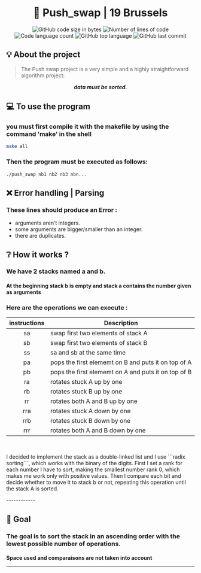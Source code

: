 <h1 align="center">
	📖 Push_swap | 19 Brussels
</h1>

<p align="center">
	<img alt="GitHub code size in bytes" src="https://img.shields.io/github/languages/code-size/dspilleb/Push_swap?color=lightblue" />
	<img alt="Number of lines of code" src="https://img.shields.io/tokei/lines/github/dspilleb/Push_swap?color=critical" />
	<img alt="Code language count" src="https://img.shields.io/github/languages/count/dspilleb/Push_swap?color=yellow" />
	<img alt="GitHub top language" src="https://img.shields.io/github/languages/top/dspilleb/Push_swap?color=blue" />
	<img alt="GitHub last commit" src="https://img.shields.io/github/last-commit/dspilleb/Push_swap?color=green" />
</p>

## 💡 About the project

>The Push swap project is a very simple and a highly straightforward algorithm project:
<p align="center">
    <b><em>data must be sorted.</em></b>
</p>

## 💻 To use the program 
<h3>you must first compile it with the makefile by using the command 'make' in the shell</h3>

```bash
make all
```

<h3>Then the program must be executed as follows: </h3>

```bash
./push_swap nb1 nb2 nb3 nbn...
```

## ❌ Error handling | Parsing
<h3> These lines should produce an Error :</h3>
<p> <ul>
<li> arguments aren’t integers.
<li> some arguments are bigger/smaller than an integer.
<li> there are duplicates.
</ul> </p>

## ❔ How it works ?
<h3>We have 2 stacks named a and b.</h3>
<h4>At the beginning stack b is empty and stack a contains the number given as arguments</h4>

<h3>Here are the operations we can execute :</h3>

| instructions  | Description   |
|:-------------:|---------------|
| sa            | swap first two elements of stack A |
| sb            | swap first two elements of stack B |
| ss            | sa and sb at the same time |
| pa            | pops the first elememt on B and puts it on top of A |
| pb            | pops the first elememt on A and puts it on top of B |
| ra            | rotates stuck A up by one|
| rb            | rotates stuck B up by one |
| rr            | rotates both A and B up by one |
| rra           | rotates stuck A down by one |
| rrb           | rotates stuck B down by one |
| rrr           | rotates both A and B down by one |
<br>
<p>I decided to implement the stack as a double-linked list and I use ```radix sorting```, which works with the binary of the digits. 
First I set a rank for each number I have to sort, making the smallest number rank 0, which makes me work only with positive values. 
Then I compare each bit and decide whether to move it to stack b or not, repeating this operation until the stack A is sorted.<p>
------------

## 🎯 Goal
<h3>The goal is to sort the stack in an ascending order with the lowest possible number of operations.</h3>
<h4>Space used and comparaisons are not taken into account</4>

------------